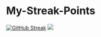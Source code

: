 # My-Streak-Points
[![GitHub Streak](https://streak-stats.demolab.com/?user=AnandJnairGit)](https://git.io/streak-stats)
<img src="https://github-readme-streak-stats.herokuapp.com/?user=AnandJnairGit&theme=dark&hide_border=true"/>
